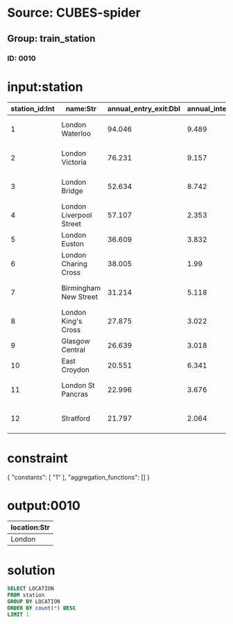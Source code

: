 # Source: CUBES-spider
## Group: train_station
### ID: 0010

# input:station

| station_id:Int | name:Str | annual_entry_exit:Dbl | annual_interchanges:Dbl | total_passengers:Dbl | location:Str | main_services:Str | number_of_platforms:Int |
|---|---|---|---|---|---|---|---|
| 1 | London Waterloo | 94.046 | 9.489 | 103.534 | London | South Western Main Line West of England Main Line | 19 |
| 2 | London Victoria | 76.231 | 9.157 | 85.38 | London | Brighton Main Line Chatham Main Line | 19 |
| 3 | London Bridge | 52.634 | 8.742 | 61.376 | London | South Eastern Main Line Thameslink | 12 |
| 4 | London Liverpool Street | 57.107 | 2.353 | 59.46 | London | Great Eastern Main Line West Anglia Main Line | 18 |
| 5 | London Euston | 36.609 | 3.832 | 40.44 | London | West Coast Main Line | 18 |
| 6 | London Charing Cross | 38.005 | 1.99 | 39.995 | London | South Eastern Main Line | 6 |
| 7 | Birmingham New Street | 31.214 | 5.118 | 36.331 | Birmingham | West Coast Main Line Cross Country Route | 13 |
| 8 | London King's Cross | 27.875 | 3.022 | 30.896 | London | East Coast Main Line | 12 |
| 9 | Glasgow Central | 26.639 | 3.018 | 29.658 | Glasgow | West Coast Main Line | 17 |
| 10 | East Croydon | 20.551 | 6.341 | 26.892 | London | Brighton Main Line | 6 |
| 11 | London St Pancras | 22.996 | 3.676 | 26.672 | London | Midland Main Line Thameslink High-Speed 1 Eurostar | 15 |
| 12 | Stratford | 21.797 | 2.064 | 23.862 | London | Great Eastern Main Line Lea Valley Lines | 15 |

# constraint

{
  "constants": [
    "1"
  ],
  "aggregation_functions": []
}

# output:0010

| location:Str |
|---|
| London |

# solution

```sql
SELECT LOCATION
FROM station
GROUP BY LOCATION
ORDER BY count(*) DESC
LIMIT 1
```
